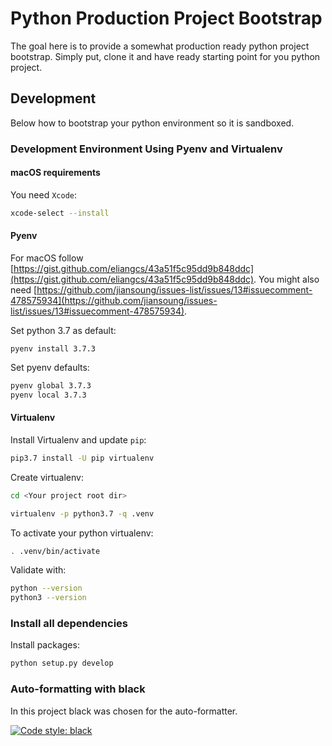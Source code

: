 # Python Production Project Bootstrap

The goal here is to provide a somewhat production ready python project 
bootstrap. Simply put, clone it and have ready starting point for you python 
project.

## Development 

Below how to bootstrap your python environment so it is sandboxed.

### Development Environment Using Pyenv and Virtualenv

#### macOS requirements

You need `Xcode`:
```bash
xcode-select --install
```

#### Pyenv

For macOS follow [https://gist.github.com/eliangcs/43a51f5c95dd9b848ddc](https://gist.github.com/eliangcs/43a51f5c95dd9b848ddc).
You might also need [https://github.com/jiansoung/issues-list/issues/13#issuecomment-478575934](https://github.com/jiansoung/issues-list/issues/13#issuecomment-478575934).

Set python 3.7 as default:
```basn
pyenv install 3.7.3
```

Set pyenv defaults:
```bash
pyenv global 3.7.3
pyenv local 3.7.3
```

#### Virtualenv

Install Virtualenv and update `pip`:
```bash
pip3.7 install -U pip virtualenv
```

Create virtualenv:
```bash
cd <Your project root dir>

virtualenv -p python3.7 -q .venv
```

To activate your python virtualenv:
```bash
. .venv/bin/activate
```

Validate with:
```bash
python --version
python3 --version
```

### Install all dependencies

Install packages:
```bash
python setup.py develop
```

### Auto-formatting with black

In this project black was chosen for the auto-formatter.

[![Code style: black](https://img.shields.io/badge/code%20style-black-000000.svg)](https://github.com/python/black)

